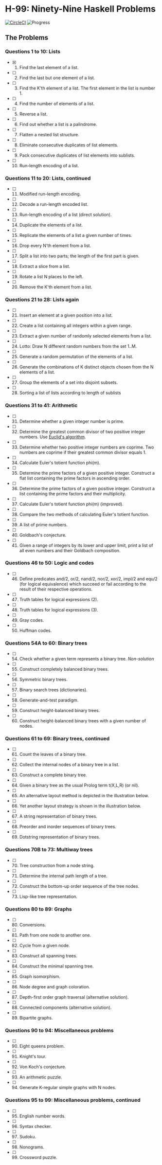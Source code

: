 # H-99: Ninety-Nine Haskell Problems

[![CircleCI](https://circleci.com/gh/calmery/H-99.svg?style=svg&circle-token=f41ad0a617e2810004d5c90e27bf355cf867d345)](https://circleci.com/gh/calmery/H-99)
![Progress](http://progressed.io/bar/1?title=Done)

## The Problems

### Questions 1 to 10: Lists

- [x] 1. Find the last element of a list.
- [ ] 2. Find the last but one element of a list.
- [ ] 3. Find the K'th element of a list. The first element in the list is number 1.
- [ ] 4. Find the number of elements of a list.
- [ ] 5. Reverse a list.
- [ ] 6. Find out whether a list is a palindrome.
- [ ] 7. Flatten a nested list structure.
- [ ] 8. Eliminate consecutive duplicates of list elements.
- [ ] 9. Pack consecutive duplicates of list elements into sublists.
- [ ] 10. Run-length encoding of a list.

### Questions 11 to 20: Lists, continued

- [ ] 11. Modified run-length encoding.
- [ ] 12. Decode a run-length encoded list.
- [ ] 13. Run-length encoding of a list (direct solution).
- [ ] 14. Duplicate the elements of a list.
- [ ] 15. Replicate the elements of a list a given number of times.
- [ ] 16. Drop every N'th element from a list.
- [ ] 17. Split a list into two parts; the length of the first part is given.
- [ ] 18. Extract a slice from a list.
- [ ] 19. Rotate a list N places to the left.
- [ ] 20. Remove the K'th element from a list.

### Questions 21 to 28: Lists again

- [ ] 21. Insert an element at a given position into a list.
- [ ] 22. Create a list containing all integers within a given range.
- [ ] 23. Extract a given number of randomly selected elements from a list.
- [ ] 24. Lotto: Draw N different random numbers from the set 1..M.
- [ ] 25. Generate a random permutation of the elements of a list.
- [ ] 26. Generate the combinations of K distinct objects chosen from the N elements of a list.
- [ ] 27. Group the elements of a set into disjoint subsets.
- [ ] 28. Sorting a list of lists according to length of sublists

### Questions 31 to 41: Arithmetic

- [ ] 31. Determine whether a given integer number is prime.
- [ ] 32. Determine the greatest common divisor of two positive integer numbers. Use [Euclid's algorithm](https://en.wikipedia.org/wiki/Euclidean_algorithm).
- [ ] 33. Determine whether two positive integer numbers are coprime. Two numbers are coprime if their greatest common divisor equals 1.
- [ ] 34. Calculate Euler's totient function phi(m).
- [ ] 35. Determine the prime factors of a given positive integer. Construct a flat list containing the prime factors in ascending order.
- [ ] 36. Determine the prime factors of a given positive integer. Construct a list containing the prime factors and their multiplicity.
- [ ] 37. Calculate Euler's totient function phi(m) (improved).
- [ ] 38. Compare the two methods of calculating Euler's totient function.
- [ ] 39. A list of prime numbers.
- [ ] 40. Goldbach's conjecture.
- [ ] 41. Given a range of integers by its lower and upper limit, print a list of all even numbers and their Goldbach composition.

### Questions 46 to 50: Logic and codes

- [ ] 46. Define predicates and/2, or/2, nand/2, nor/2, xor/2, impl/2 and equ/2 (for logical equivalence) which succeed or fail according to the result of their respective operations.
- [ ] 47. Truth tables for logical expressions (2).
- [ ] 48. Truth tables for logical expressions (3).
- [ ] 49. Gray codes.
- [ ] 50. Huffman codes.

### Questions 54A to 60: Binary trees

- [ ] 54. Check whether a given term represents a binary tree. *Non-solution*
- [ ] 55. Construct completely balanced binary trees.
- [ ] 56. Symmetric binary trees.
- [ ] 57. Binary search trees (dictionaries).
- [ ] 58. Generate-and-test paradigm.
- [ ] 59. Construct height-balanced binary trees.
- [ ] 60. Construct height-balanced binary trees with a given number of nodes.

### Questions 61 to 69: Binary trees, continued

- [ ] 61. Count the leaves of a binary tree.
- [ ] 62. Collect the internal nodes of a binary tree in a list.
- [ ] 63. Construct a complete binary tree.
- [ ] 64. Given a binary tree as the usual Prolog term t(X,L,R) (or nil).
- [ ] 65. An alternative layout method is depicted in the illustration below.
- [ ] 66. Yet another layout strategy is shown in the illustration below.
- [ ] 67. A string representation of binary trees.
- [ ] 68. Preorder and inorder sequences of binary trees.
- [ ] 69. Dotstring representation of binary trees.

### Questions 70B to 73: Multiway trees

- [ ] 70. Tree construction from a node string.
- [ ] 71. Determine the internal path length of a tree.
- [ ] 72. Construct the bottom-up order sequence of the tree nodes.
- [ ] 73. Lisp-like tree representation.

### Questions 80 to 89: Graphs

- [ ] 80. Conversions.
- [ ] 81. Path from one node to another one.
- [ ] 82. Cycle from a given node.
- [ ] 83. Construct all spanning trees.
- [ ] 84. Construct the minimal spanning tree.
- [ ] 85. Graph isomorphism.
- [ ] 86. Node degree and graph coloration.
- [ ] 87. Depth-first order graph traversal (alternative solution).
- [ ] 88. Connected components (alternative solution).
- [ ] 89. Bipartite graphs.

### Questions 90 to 94: Miscellaneous problems

- [ ] 90. Eight queens problem.
- [ ] 91. Knight's tour.
- [ ] 92. Von Koch's conjecture.
- [ ] 93. An arithmetic puzzle.
- [ ] 94. Generate K-regular simple graphs with N nodes.

### Questions 95 to 99: Miscellaneous problems, continued

- [ ] 95. English number words.
- [ ] 96. Syntax checker.
- [ ] 97. Sudoku.
- [ ] 98. Nonograms.
- [ ] 99. Crossword puzzle.
